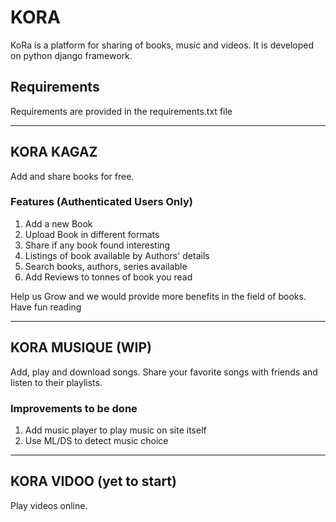 # KORA
KoRa is a platform for sharing of books, music and videos. It is developed on python django framework.

## Requirements
Requirements are provided in the requirements.txt file

- - -

## KORA KAGAZ
Add and share books for free.

### Features (Authenticated Users Only)
1. Add a new Book
2. Upload Book in different formats
3. Share if any book found interesting
4. Listings of book available by Authors' details
5. Search books, authors, series available
6. Add Reviews to tonnes of book you read

Help us Grow and we would provide more benefits in the field of books. Have fun reading

- - -

## KORA MUSIQUE (WIP)
Add, play and download songs. Share your favorite songs with friends and listen to their playlists.

### Improvements to be done
1. Add music player to play music on site itself
2. Use ML/DS to detect music choice

- - -

## KORA VIDOO (yet to start)
Play videos online.
